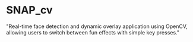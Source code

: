 # SNAP_cv
"Real-time face detection and dynamic overlay application using OpenCV, allowing users to switch between fun effects with simple key presses."
